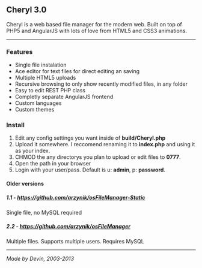 Cheryl 3.0
---

Cheryl is a web based file manager for the modern web. Built on top of PHP5 and AngularJS with lots of love from HTML5 and CSS3 animations.

---

### Features
- Single file instalation
- Ace editor for text files for direct editing an saving
- Multiple HTML5 uploads
- Recursive browsing to only show recently modified files, in any folder
- Easy to edit REST PHP class
- Completly separate AngularJS frontend
- Custom languages
- Custom themes



### Install
1. Edit any config settings you want inside of **build/Cheryl.php**
2. Upload it somewhere. I reccomend renaming it to **index.php** and using it as your index.
3. CHMOD the any directorys you plan to upload or edit files to **0777**.
4. Open the path in your browser
5. Login with your user/pass. Default is u: **admin**, p: **password**.


#### Older versions
##### 1.1 - https://github.com/arzynik/osFileManager-Static
Single file, no MySQL required

##### 2.2 - https://github.com/arzynik/osFileManager
Multiple files. Supports multiple users. Requires MySQL



---
*Made by Devin, 2003-2013*
